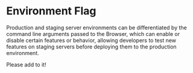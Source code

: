 # Environment Flag

Production and staging server environments can be differentiated by the command
line arguments passed to the Browser, which can enable or disable certain
features or behavior, allowing developers to test new features on staging
servers before deploying them to the production environment.

Please add to it!
